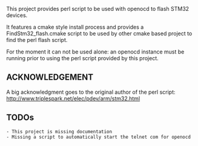 This project provides perl script to be used with openocd to flash STM32 devices.

It features a cmake style install process and provides a FindStm32_flash.cmake script to be used by other cmake based project to find the perl flash script.

For the moment it can not be used alone: an openocd instance must be running prior to using the perl script provided by this project.

ACKNOWLEDGEMENT
--------------
A big acknowledgment goes to the original author of the perl script:
http://www.triplespark.net/elec/pdev/arm/stm32.html

TODOs
----
    - This project is missing documentation
    - Missing a script to automatically start the telnet com for openocd
